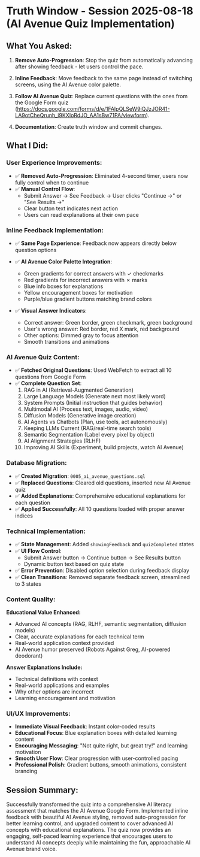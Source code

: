 # Truth Window - Session 2025-08-18 (AI Avenue Quiz Implementation)

## What You Asked:
1. **Remove Auto-Progression**: Stop the quiz from automatically advancing after showing feedback - let users control the pace.

2. **Inline Feedback**: Move feedback to the same page instead of switching screens, using the AI Avenue color palette.

3. **Follow AI Avenue Quiz**: Replace current questions with the ones from the Google Form quiz (https://docs.google.com/forms/d/e/1FAIpQLSeW9iQJzJOR41-LA9otCheQrunh_i9KXIoRdJO_AA1sBw71PA/viewform).

4. **Documentation**: Create truth window and commit changes.

## What I Did:

### User Experience Improvements:
- ✅ **Removed Auto-Progression**: Eliminated 4-second timer, users now fully control when to continue
- ✅ **Manual Control Flow**: 
  - Submit Answer → See Feedback → User clicks "Continue →" or "See Results →"
  - Clear button text indicates next action
  - Users can read explanations at their own pace

### Inline Feedback Implementation:
- ✅ **Same Page Experience**: Feedback now appears directly below question options
- ✅ **AI Avenue Color Palette Integration**:
  - Green gradients for correct answers with ✓ checkmarks
  - Red gradients for incorrect answers with ✗ marks
  - Blue info boxes for explanations
  - Yellow encouragement boxes for motivation
  - Purple/blue gradient buttons matching brand colors

- ✅ **Visual Answer Indicators**:
  - Correct answer: Green border, green checkmark, green background
  - User's wrong answer: Red border, red X mark, red background
  - Other options: Dimmed gray to focus attention
  - Smooth transitions and animations

### AI Avenue Quiz Content:
- ✅ **Fetched Original Questions**: Used WebFetch to extract all 10 questions from Google Form
- ✅ **Complete Question Set**:
  1. RAG in AI (Retrieval-Augmented Generation)
  2. Large Language Models (Generate next most likely word)
  3. System Prompts (Initial instruction that guides behavior)
  4. Multimodal AI (Process text, images, audio, video)
  5. Diffusion Models (Generative image creation)
  6. AI Agents vs Chatbots (Plan, use tools, act autonomously)
  7. Keeping LLMs Current (RAG/real-time search tools)
  8. Semantic Segmentation (Label every pixel by object)
  9. AI Alignment Strategies (RLHF)
  10. Improving AI Skills (Experiment, build projects, watch AI Avenue)

### Database Migration:
- ✅ **Created Migration**: `0005_ai_avenue_questions.sql`
- ✅ **Replaced Questions**: Cleared old questions, inserted new AI Avenue quiz
- ✅ **Added Explanations**: Comprehensive educational explanations for each question
- ✅ **Applied Successfully**: All 10 questions loaded with proper answer indices

### Technical Implementation:
- ✅ **State Management**: Added `showingFeedback` and `quizCompleted` states
- ✅ **UI Flow Control**: 
  - Submit Answer button → Continue button → See Results button
  - Dynamic button text based on quiz state
- ✅ **Error Prevention**: Disabled option selection during feedback display
- ✅ **Clean Transitions**: Removed separate feedback screen, streamlined to 3 states

### Content Quality:
**Educational Value Enhanced:**
- Advanced AI concepts (RAG, RLHF, semantic segmentation, diffusion models)
- Clear, accurate explanations for each technical term
- Real-world application context provided
- AI Avenue humor preserved (Robots Against Greg, AI-powered deodorant)

**Answer Explanations Include:**
- Technical definitions with context
- Real-world applications and examples  
- Why other options are incorrect
- Learning encouragement and motivation

### UI/UX Improvements:
- **Immediate Visual Feedback**: Instant color-coded results
- **Educational Focus**: Blue explanation boxes with detailed learning content
- **Encouraging Messaging**: "Not quite right, but great try!" and learning motivation
- **Smooth User Flow**: Clear progression with user-controlled pacing
- **Professional Polish**: Gradient buttons, smooth animations, consistent branding

## Session Summary:
Successfully transformed the quiz into a comprehensive AI literacy assessment that matches the AI Avenue Google Form. Implemented inline feedback with beautiful AI Avenue styling, removed auto-progression for better learning control, and upgraded content to cover advanced AI concepts with educational explanations. The quiz now provides an engaging, self-paced learning experience that encourages users to understand AI concepts deeply while maintaining the fun, approachable AI Avenue brand voice.